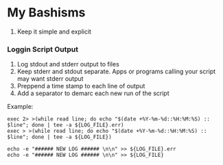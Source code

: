 # My Bashisms

1. Keep it simple and explicit

### Loggin Script Output

1.  Log stdout and stderr output to files
2.  Keep stderr and stdout separate.  Apps or programs calling your script may want stderr output
3.  Preppend a time stamp to each line of output
4.  Add a separator to demarc each new run of the script 

Example:
```
exec 2> >(while read line; do echo "$(date +%Y-%m-%d::%H:%M:%S) :: $line"; done | tee -a ${LOG_FILE}.err)
exec > >(while read line; do echo "$(date +%Y-%m-%d::%H:%M:%S) :: $line"; done | tee -a ${LOG_FILE})

echo -e "###### NEW LOG ###### \n\n" >> ${LOG_FILE}.err
echo -e "###### NEW LOG ###### \n\n" >> ${LOG_FILE}
```
